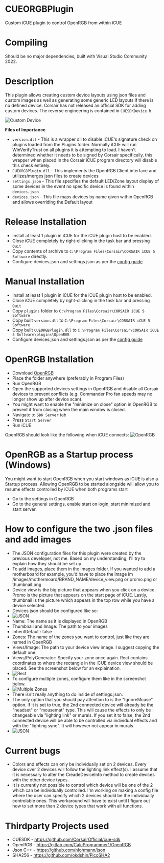 # CUEORGBPlugin
 Custom iCUE plugin to control OpenRGB from within iCUE
 
# Compiling
Should be no major dependencies, built with Visual Studio Community 2022. 

# Description
This plugin allows creating custom device layouts using json files and custom images as well as generating some generic LED layouts if there is no defined device. Corsair has not released an official SDK for adding custom devices. The reverse engineering is contained in `CUESDKDevice.h`. 

![Custom Device](/screenshots/custom_device_v4.PNG)

**Files of Importance**
* `version.dll` - This is a wrapper dll to disable iCUE's signature check on plugins loaded from the Plugins folder. Normally iCUE will run WinVerifyTrust on all plugins it is attempting to load. I haven't determined whether it needs to be signed by Corsair specifically, this wrapper when placed in the Corsair iCUE program directory will disable this check entirely.
* `CUEORGBPlugin.dll` - This implements the OpenRGB Client interface and utilizes/merges json files to create devices
* `settings.json` - This file specifies the default LED/Zone layout display of some devices in the event no specific device is found within `devices.json`
* `devices.json` - This file maps devices by name given within OpenRGB and allows overriding the Default layout
 
# Release Installation
* Install at least 1 plugin in iCUE for the iCUE plugin host to be enabled.
* Close iCUE completely by right-clicking in the task bar and pressing `Quit`
* Copy contents of archive to `C:\Program Files\Corsair\CORSAIR iCUE 5 Software` directly.
* Configure devices.json and settings.json as per the [config guide](#how-to-configure-the-two-json-files-and-add-images) 

# Manual Installation
* Install at least 1 plugin in iCUE for the iCUE plugin host to be enabled.
* Close iCUE completely by right-clicking in the task bar and pressing `Quit`
* Copy `plugins` folder to `C:\Program Files\Corsair\CORSAIR iCUE 5 Software`
* Copy built `version.dll` to `C:\Program Files\Corsair\CORSAIR iCUE 5 Software`
* Copy built `CUEORGBPlugin.dll` to `C:\Program Files\Corsair\CORSAIR iCUE 5 Software\plugins\OpenRGB`
* Configure devices.json and settings.json as per the [config guide](#how-to-configure-the-two-json-files-and-add-images) 

# OpenRGB Installation
* Download [OpenRGB]((https://openrgb.org/releases.html))
* Place the folder anywhere (preferably in Program Files)
* Run OpenRGB
* Open the supported devices settings in OpenRGB and disable all Corsair devices to prevent conflicts (e.g. Commander Pro fan speeds may no longer show up after device scan).
* You might want to enable the "minimize on close" option in OpenRGB to prevent it from closing when the main window is closed.
* Navigate to `SDK Server` tab
* Press `Start Server`
* Run iCUE

OpenRGB should look like the following when iCUE connects:
![OpenRGB](/screenshots/open_rgb_server.PNG)

# OpenRGB as a Startup process (Windows)
You might want to start OpenRGB when you start windows as iCUE is also a Startup process. Allowing OpenRGB to be started alongside will allow you to resume effects controlled by iCUE when both programs start
* Go to the settings in OpenRGB
* Go to the general settings, enable start on login, start minimized and start server.

# How to configure the two .json files and add images
* The JSON configuration files for this plugin were created by the previous developer, not me. Based on my understanding, I'll try to explain how they should be set up.
* To add images, place them in the images folder. If you wanted to add a motherboard for example, you'd have to place the image im /images/mothermoard/BRAND_NAME/device_view.png or promo.png or thumbnail.png.
* Device view is the big picture that appears when you click on a device. Promo is the picture that appears on the start page of iCUE. Lastly, thumbnail is the picture which appears in the top row while you have a device selected.
* Devices.json should be configured like so:
* ![JSON](/screenshots/devices_json.png)
* Name: The name as it is displayed in OpenRGB
* Thumbnail and Image: The path to your images
* InheritDefault: false
* Zones: The name of the zones you want to control, just like they are named in OpenRGB
* Views/Image: The path to your device view image. I suggest copying the default one.
* Views/PolyGenerator: Specify your zone once again. Rect contains coordinates to where the rectangle in the iCUE device view should be placed. See the screenshot below for an explaination.
* ![Rect](/screenshots/rectangle.png)
* To configure multiple zones, configure them like in the screenshot below.
* ![Multiple Zones](/screenshots/multiple_zones.png)
* There isn't really anything to do inside of settings.json.
* The only option that you should pay attention to is the "IgnoreMouse" option. If it is set to true, the 2nd connected device will already be the "headset" or "mousemat" type. This will cause the effects to only be changeable via "lighting link" or murals. If you set it to false, the 2nd connected device will be able to be controlled via individual effects and with the "lighting sync". It will however not appear in murals.
* ![JSON](/screenshots/settings2_json.png)

# Current bugs
* Colors and effects can only be individually set on 2 devices. Every device over 2 devices will follow the lighting link effect(s). I assume that it is necessary to alter the CreadeDeviceInfo method to create devices with the other device types.
* It is currently not possible to control which device will be one of the 2 which can be individually controlled. I'm working on making a config file where the user can specify which 2 devices should be the individually controlable ones. This workaround will have to exist until I figure out how to set more than 2 device types that work with all functions.
 
# Thirdparty Projects used

* CUESDK - https://github.com/CorsairOfficial/cue-sdk
* OpenRGB - https://gitlab.com/CalcProgrammer1/OpenRGB
* Json C++ - https://github.com/nlohmann/json
* SHA256 - https://github.com/okdshin/PicoSHA2
